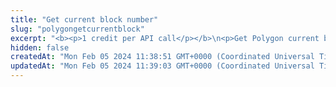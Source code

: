 ```yaml
---
title: "Get current block number"
slug: "polygongetcurrentblock"
excerpt: "<b><p>1 credit per API call</p></b>\n<p>Get Polygon current block number. This is the number of the latest block in the blockchain.</p>"
hidden: false
createdAt: "Mon Feb 05 2024 11:38:51 GMT+0000 (Coordinated Universal Time)"
updatedAt: "Mon Feb 05 2024 11:39:03 GMT+0000 (Coordinated Universal Time)"
---
```

